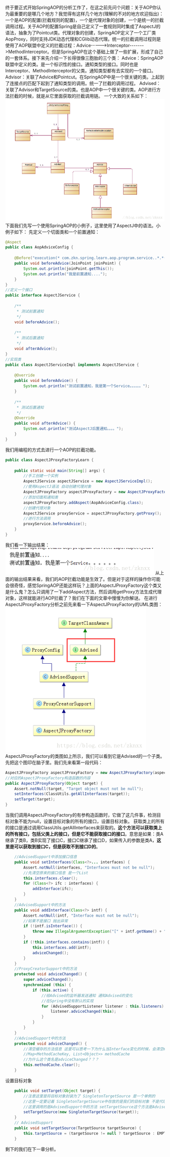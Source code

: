 终于要正式开始SpringAOP的分析工作了，在这之前先问个问题：关于AOP你认为最重要的是哪几个地方？我觉得有这样几个地方(理解的不对的地方欢迎指出)：一个是AOP的配置(拦截规则的配置)，一个是代理对象的创建，一个是统一的拦截调用过程。关于AOP的配置Spring是自己定义了一套规则同时集成了AspectJ的语法，抽象为了Pointcut类。代理对象的创建，SpringAOP定义了一个工厂类AopProxy，同时支持JDK动态代理和CGlib动态代理。统一的拦截调用过程则是使用了AOP联盟中定义的拦截过程：Advice----->Interceptor------->MethodInterceptor。但是SpringAOP在这个基础上做了一些扩展，形成了自己的一套体系。接下来先介绍一下长得很像三胞胎的三个类：
Advice：SpringAOP联盟中定义的类。是一个标识性的接口。通知类型的接口。同时也是Interceptor、MethodInterceptor的父类。通知类型都有去实现的一个接口。
Advisor：关联了Advice和Pointcut。在SpringAOP中是一个很关键的类。上起到了连接点的匹配下起到了通知类型的调用。统一了拦截的调用过程。
Advised：关联了Advisor和TargetSource的类。也是AOP中一个很关键的类。AOP进行方法拦截的时候，就是从它里面获取的拦截调用链。
一个大致的关系如下：
![Advised_Advisor_Advice](./img/三章Advised_Advisor_Advice.png)
下面我们先写一个使用SpringAOP的小例子，这里使用了AspectJ中的语法。小例子如下：
先定义一个切面类和一个前置通知：
```java
@Aspect
public class AopAdviceConfig {

    @Before("execution(* com.zkn.spring.learn.aop.program.service..*.*(..))")
    public void beforeAdvice(JoinPoint joinPoint) {
        System.out.println(joinPoint.getThis());
        System.out.println("我是前置通知....");
    }
}
//定义一个接口
public interface AspectJService {

    /**
     * 测试前置通知
     */
    void beforeAdvice();

    /**
     * 测试后置通知
     */
    void afterAdvice();
}
//实现类
public class AspectJServiceImpl implements AspectJService {

    @Override
    public void beforeAdvice() {
        System.out.println("测试前置通知，我是第一个Service。。。。。。");
    }

    /**
     * 测试后置通知
     */
    @Override
    public void afterAdvice() {
        System.out.println("测试AspectJ后置通知。。。。");
    }
}
```
我们用编程的方式去进行一个AOP的拦截功能。
```java
public class AspectJProxyFactoryLearn {

    public static void main(String[] args) {
        //手工创建一个实例
        AspectJService aspectJService = new AspectJServiceImpl();
        //使用AspectJ语法 自动创建代理对象
        AspectJProxyFactory aspectJProxyFactory = new AspectJProxyFactory(aspectJService);
        //添加切面和通知类
        aspectJProxyFactory.addAspect(AopAdviceConfig.class);
        //创建代理对象
        AspectJService proxyService = aspectJProxyFactory.getProxy();
        //进行方法调用
        proxyService.beforeAdvice();
    }
}
```
我们看一下输出结果：
![AspectJProxyFactory](./img/三章输出结果.png)
从上面的输出结果来看，我们的AOP拦截功能是生效了。但是对于这样的操作你可能会很奇怪，感觉SpringAOP还能这样玩？上面的AspectJProxyFactory这个类又是什么鬼？怎么只调用了一下addAspect方法，然后调用getProxy方法生成代理对象，这样就能进行AOP拦截了？我们在下面的文章中慢慢为你解谜。
在进行AspectJProxyFactory分析之前先来看一下AspectJProxyFactory的UML类图：
![AspectJProxyFactory](./img/三章AspectJProxyFactory.png)
AspectJProxyFactory的类图如上所示，我们可以看到它是Advised的一个子类。先把这个图印在脑子里。我们先来看第一段代码：
```java
AspectJProxyFactory aspectJProxyFactory = new AspectJProxyFactory(aspectJService);
//对应的AspectJProxyFactory构造函数的内容
public AspectJProxyFactory(Object target) {
	Assert.notNull(target, "Target object must not be null");
	setInterfaces(ClassUtils.getAllInterfaces(target));
	setTarget(target);
}
```
当我们调用AspectJProxyFactory的有参构造函数时，它做了这几件事，检测目标对象不能为null，设置目标对象的所有的接口，设置目标对象。
获取类上的所有的接口是通过调用ClassUtils.getAllInterfaces来获取的。**这个方法可以获取类上的所有接口，包括父类上的接口，但是它不能获取接口的接口**。意思是如果：类A继承了类B，类B实现了接口C，接口C继承了接口D，如果传入的参数是类A，**这里是可以获取到接口C，但是获取不到接口D的**。
```java
	//AdvisedSupport中添加接口信息
	public void setInterfaces(Class<?>... interfaces) {
		Assert.notNull(interfaces, "Interfaces must not be null");
		//先清空原来的接口信息 是一个List
		this.interfaces.clear();
		for (Class<?> ifc : interfaces) {
			addInterface(ifc);
		}
	}
	//AdvisedSupport中的方法
	public void addInterface(Class<?> intf) {
		Assert.notNull(intf, "Interface must not be null");
		//如果不是接口 抛出异常
		if (!intf.isInterface()) {
			throw new IllegalArgumentException("[" + intf.getName() + "] is not an interface");
		}
		if (!this.interfaces.contains(intf)) {
			this.interfaces.add(intf);
			adviceChanged();
		}
	}
	//ProxyCreatorSupport中的方法
	protected void adviceChanged() {
		super.adviceChanged();
		synchronized (this) {
			if (this.active) {
				//给Advised的监听器发送通知 通知Advised的变化 
				//在Spring中没有默认的实现
				for (AdvisedSupportListener listener : this.listeners) {
					listener.adviceChanged(this);
				}
			}
		}
	}
	//AdvisedSupport中的方法
	protected void adviceChanged() {
		//清空缓存的方法信息 这里可以思考一下为什么当Interface变化的时候，会清空methodCache
		//Map<MethodCacheKey, List<Object>> methodCache
		//为什么这个类名是adviceChanged？？？
		this.methodCache.clear();
	}
```
设置目标对象
```java
	public void setTarget(Object target) {
		//注意这里是将目标对象封装为了 SingletonTargetSource 是一个单例的
		//这里一定要记着 SingletonTargetSource中存放的是我们的目标对象 不是代理对象
		//这里调用的是AdvisedSupport中的方法 setTargetSource这个方法是Advised中定义的方法
		setTargetSource(new SingletonTargetSource(target));
	}
	// AdvisedSupport
	public void setTargetSource(TargetSource targetSource) {
		this.targetSource = (targetSource != null ? targetSource : EMPTY_TARGET_SOURCE);
	}
```
剩下的我们在下一章分析。
